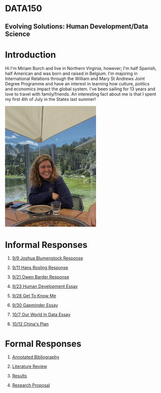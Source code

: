 # DATA150

## Evolving Solutions: Human Development/Data Science


# Introduction 

Hi I'm Miriam Burch and live in Northern Virginia, however; I'm half Spanish, half American and was born and raised in Belgium.  I'm majoring in International Relations through the William and Mary St Andrews Joint Degree Programme and have an interest in learning how culture, politics and economics impact the global system.  I've been sailing for 13 years and love to travel with family/friends.  An interesting fact about me is that I spent my first 4th of July in the States last summer!
 
<img src= "IMG_2107.jpeg" width=300>

#  Informal Responses

1. [9/9 Joshua Blumenstock Response](blumenstock.md)

2. [9/11 Hans Rosling Response](hansrosling.md)

3. [9/21 Owen Barder Response](owenbarder.md)

4. [9/23 Human Development Essay](humandevelopment.md)

5. [9/28 Get To Know Me](gettoknowme.md)

6. [9/30 Gapminder Essay](gapminderessay.md)

7. [10/7 Our World In Data Essay](ourworldindataessay.md)

8. [10/12 China's Plan](chinasplan.md)

# Formal Responses

1. [Annotated Bibliography](annotatedbibliography.md)

2. [Literature Review](literaturereview.html)

3. [Results](results.html)

4. [Research Proposal](researchproposal.html)



